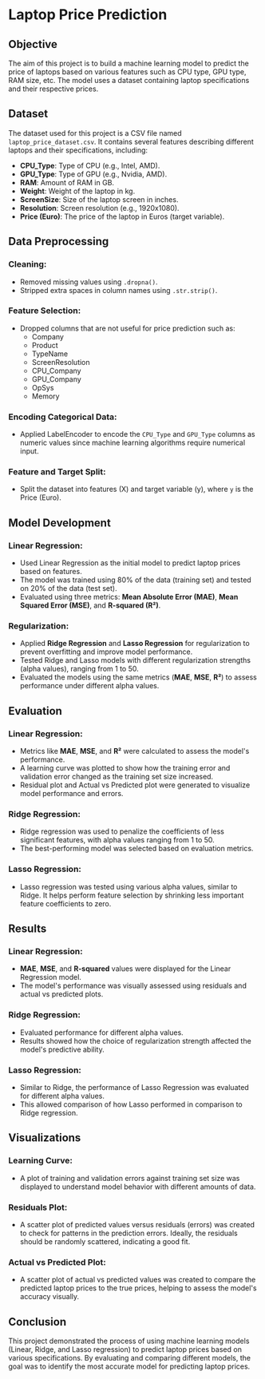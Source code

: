 # Laptop Price Prediction

## Objective
The aim of this project is to build a machine learning model to predict the price of laptops based on various features such as CPU type, GPU type, RAM size, etc. The model uses a dataset containing laptop specifications and their respective prices.

## Dataset
The dataset used for this project is a CSV file named `laptop_price_dataset.csv`. It contains several features describing different laptops and their specifications, including:

- **CPU_Type**: Type of CPU (e.g., Intel, AMD).
- **GPU_Type**: Type of GPU (e.g., Nvidia, AMD).
- **RAM**: Amount of RAM in GB.
- **Weight**: Weight of the laptop in kg.
- **ScreenSize**: Size of the laptop screen in inches.
- **Resolution**: Screen resolution (e.g., 1920x1080).
- **Price (Euro)**: The price of the laptop in Euros (target variable).

## Data Preprocessing

### Cleaning:
- Removed missing values using `.dropna()`.
- Stripped extra spaces in column names using `.str.strip()`.

### Feature Selection:
- Dropped columns that are not useful for price prediction such as:
  - Company
  - Product
  - TypeName
  - ScreenResolution
  - CPU_Company
  - GPU_Company
  - OpSys
  - Memory

### Encoding Categorical Data:
- Applied LabelEncoder to encode the `CPU_Type` and `GPU_Type` columns as numeric values since machine learning algorithms require numerical input.

### Feature and Target Split:
- Split the dataset into features (X) and target variable (y), where `y` is the Price (Euro).

## Model Development

### Linear Regression:
- Used Linear Regression as the initial model to predict laptop prices based on features.
- The model was trained using 80% of the data (training set) and tested on 20% of the data (test set).
- Evaluated using three metrics: **Mean Absolute Error (MAE)**, **Mean Squared Error (MSE)**, and **R-squared (R²)**.

### Regularization:
- Applied **Ridge Regression** and **Lasso Regression** for regularization to prevent overfitting and improve model performance.
- Tested Ridge and Lasso models with different regularization strengths (alpha values), ranging from 1 to 50.
- Evaluated the models using the same metrics (**MAE**, **MSE**, **R²**) to assess performance under different alpha values.

## Evaluation

### Linear Regression:
- Metrics like **MAE**, **MSE**, and **R²** were calculated to assess the model's performance.
- A learning curve was plotted to show how the training error and validation error changed as the training set size increased.
- Residual plot and Actual vs Predicted plot were generated to visualize model performance and errors.

### Ridge Regression:
- Ridge regression was used to penalize the coefficients of less significant features, with alpha values ranging from 1 to 50.
- The best-performing model was selected based on evaluation metrics.

### Lasso Regression:
- Lasso regression was tested using various alpha values, similar to Ridge. It helps perform feature selection by shrinking less important feature coefficients to zero.

## Results

### Linear Regression:
- **MAE**, **MSE**, and **R-squared** values were displayed for the Linear Regression model.
- The model's performance was visually assessed using residuals and actual vs predicted plots.

### Ridge Regression:
- Evaluated performance for different alpha values.
- Results showed how the choice of regularization strength affected the model's predictive ability.

### Lasso Regression:
- Similar to Ridge, the performance of Lasso Regression was evaluated for different alpha values.
- This allowed comparison of how Lasso performed in comparison to Ridge regression.

## Visualizations

### Learning Curve:
- A plot of training and validation errors against training set size was displayed to understand model behavior with different amounts of data.

### Residuals Plot:
- A scatter plot of predicted values versus residuals (errors) was created to check for patterns in the prediction errors. Ideally, the residuals should be randomly scattered, indicating a good fit.

### Actual vs Predicted Plot:
- A scatter plot of actual vs predicted values was created to compare the predicted laptop prices to the true prices, helping to assess the model's accuracy visually.

## Conclusion
This project demonstrated the process of using machine learning models (Linear, Ridge, and Lasso regression) to predict laptop prices based on various specifications. By evaluating and comparing different models, the goal was to identify the most accurate model for predicting laptop prices.

